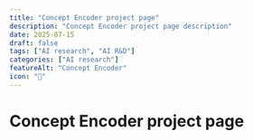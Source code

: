 ```yaml
---
title: "Concept Encoder project page" 
description: "Concept Encoder project page description" 
date: 2025-07-15
draft: false
tags: ["AI research", "AI R&D"]
categories: ["AI research"]
featureAlt: "Concept Encoder"
icon: "🧠"
---
```



# Concept Encoder project page

